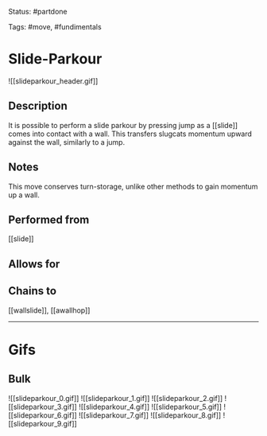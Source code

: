 Status: #partdone

Tags: #move, #fundimentals

# Slide-Parkour
![[slideparkour_header.gif]]
## Description
It is possible to perform a slide parkour by pressing jump as a [[slide]] comes into contact with a wall. This transfers slugcats momentum upward against the wall, similarly to a jump.

## Notes
This move conserves turn-storage, unlike other methods to gain momentum up a wall.

## Performed from
[[slide]]

## Allows for


## Chains to
[[wallslide]], [[awallhop]]

___
# Gifs
## Bulk
![[slideparkour_0.gif]]
![[slideparkour_1.gif]]
![[slideparkour_2.gif]]
![[slideparkour_3.gif]]
![[slideparkour_4.gif]]
![[slideparkour_5.gif]]
![[slideparkour_6.gif]]
![[slideparkour_7.gif]]
![[slideparkour_8.gif]]
![[slideparkour_9.gif]]